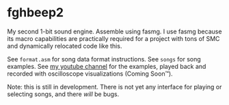 # fghbeep2

My second 1-bit sound engine. Assemble using fasmg. I use fasmg because its macro capabilities are practically required for a project with tons of SMC and dynamically relocated code like this.

See `format.asm` for song data format instructions. See `songs` for song examples. See [my youtube channel](https://www.youtube.com/channel/UCd-hwoM2gHt1Y890qmaZwuQ) for the examples, played back and recorded with oscilloscope visualizations (Coming Soon™).

Note: this is still in development. There is not yet any interface for playing or selecting songs, and there _will_ be bugs.
